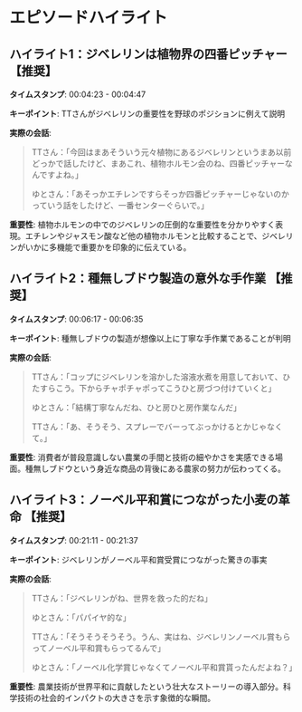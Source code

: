 # エピソードハイライト

## ハイライト1：ジベレリンは植物界の四番ピッチャー 【推奨】
**タイムスタンプ**: 00:04:23 - 00:04:47

**キーポイント**: TTさんがジベレリンの重要性を野球のポジションに例えて説明

**実際の会話**:
> TTさん：「今回はまあそういう元々植物にあるジベレリンというまあ以前どっかで話したけど、まあこれ、植物ホルモン会のね、四番ピッチャーなんですよね。」
> 
> ゆとさん：「あそっかエチレンですらそっか四番ピッチャーじゃないのかっていう話をしたけど、一番センターぐらいで。」

**重要性**: 植物ホルモンの中でのジベレリンの圧倒的な重要性を分かりやすく表現。エチレンやジャスモン酸など他の植物ホルモンと比較することで、ジベレリンがいかに多機能で重要かを印象的に伝えている。

## ハイライト2：種無しブドウ製造の意外な手作業 【推奨】
**タイムスタンプ**: 00:06:17 - 00:06:35

**キーポイント**: 種無しブドウの製造が想像以上に丁寧な手作業であることが判明

**実際の会話**:
> TTさん：「コップにジベレリンを溶かした溶液水煮を用意しておいて、ひたすらこう。下からチャポチャポってこうひと房づつ付けていくと」
> 
> ゆとさん：「結構丁寧なんだね、ひと房ひと房作業なんだ」
> 
> TTさん：「あ、そうそう、スプレーでバーってぶっかけるとかじゃなくて。」

**重要性**: 消費者が普段意識しない農業の手間と技術の細やかさを実感できる場面。種無しブドウという身近な商品の背後にある農家の努力が伝わってくる。

## ハイライト3：ノーベル平和賞につながった小麦の革命 【推奨】
**タイムスタンプ**: 00:21:11 - 00:21:37

**キーポイント**: ジベレリンがノーベル平和賞受賞につながった驚きの事実

**実際の会話**:
> TTさん：「ジベレリンがね、世界を救った的だね」
> 
> ゆとさん：「パパイヤ的な」
> 
> TTさん：「そうそうそうそう。うん、実はね、ジベレリンノーベル賞もらってノーベル平和賞もらってるんで」
> 
> ゆとさん：「ノーベル化学賞じゃなくてノーベル平和賞貰ったんだよね？」

**重要性**: 農業技術が世界平和に貢献したという壮大なストーリーの導入部分。科学技術の社会的インパクトの大きさを示す象徴的な瞬間。